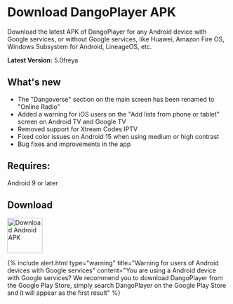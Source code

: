 # Download DangoPlayer APK
Download the latest APK of DangoPlayer for any Android device with Google services, or without Google services, like Huawei, Amazon Fire OS, Windows Subsystem for Android, LineageOS, etc.

**Latest Version:** 5.0freya

## What's new
- The "Dangoverse" section on the main screen has been renamed to "Online Radio"
- Added a warning for iOS users on the "Add lists from phone or tablet" screen on Android TV and Google TV
- Removed support for Xtream Codes IPTV
- Fixed color issues on Android 15 when using medium or high contrast
- Bug fixes and improvements in the app

## Requires:
Android 9 or later

## Download
<a href="https://github.com/brunochanrio/DangoPlayer/releases/download/5.0freya/DangoPlayer_5.0freya.apk"><img alt="Download Android APK" height="80" src="https://brunochanrio.github.io/DangoPlayer/assets/GetAndroidAPK.png"/></a>

{% include alert.html type="warning" title="Warning for users of Android devices with Google services" content="You are using a Android device with Google services? We recommend you to download DangoPlayer from the Google Play Store, simply search DangoPlayer on the Google Play Store and it will appear as the first result" %}
